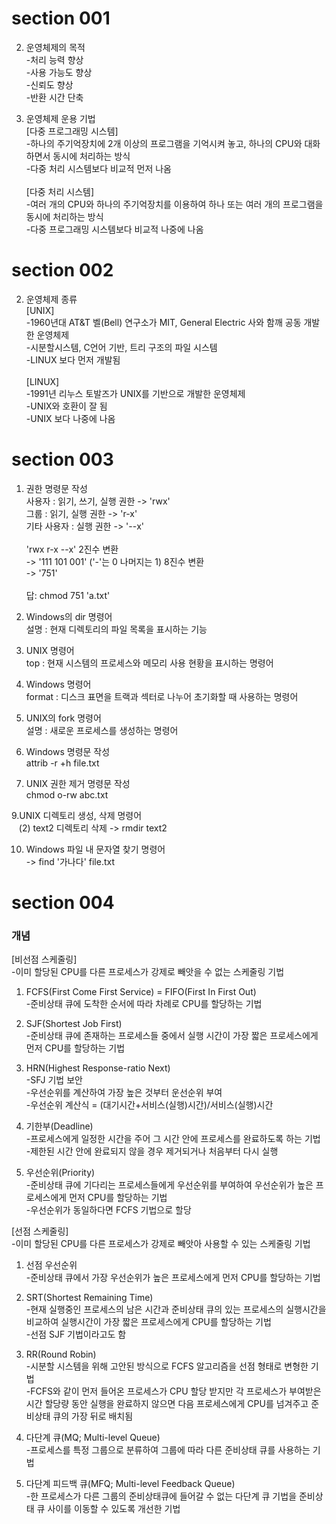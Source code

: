 # section 001
2. 운영체제의 목적<br>
-처리 능력 향상<br>
-사용 가능도 향상<br>
-신뢰도 향상<br>
-반환 시간 단축

3. 운영체제 운용 기법<br>
[다중 프로그래밍 시스템]<br>
-하나의 주기억장치에 2개 이상의 프로그램을 기억시켜 놓고, 하나의 CPU와 대화하면서 동시에 처리하는 방식<br>
-다중 처리 시스템보다 비교적 먼저 나옴<br><br>
[다중 처리 시스템]<br>
-여러 개의 CPU와 하나의 주기억장치를 이용하여 하나 또는 여러 개의 프로그램을 동시에 처리하는 방식<br>
-다중 프로그래밍 시스템보다 비교적 나중에 나옴

# section 002
2. 운영체제 종류<br>
[UNIX]<br>
-1960년대 AT&T 벨(Bell) 연구소가 MIT, General Electric 사와 함깨 공동 개발한 운영체제<br>
-시분할시스템, C언어 기반, 트리 구조의 파일 시스템<br>
-LINUX 보다 먼저 개발됨<br><br>
[LINUX]<br>
-1991년 리누스 토발즈가 UNIX를 기반으로 개발한 운영체제<br>
-UNIX와 호환이 잘 됨<br>
-UNIX 보다 나중에 나옴

# section 003
1. 권한 명령문 작성<br>
사용자 : 읽기, 쓰기, 실행 권한 -> 'rwx'<br>
그룹 : 읽기, 실행 권한 -> 'r-x'<br>
기타 사용자 : 실행 권한 -> '--x'<br><br>
'rwx r-x --x' 2진수 변환<br>
-> '111 101 001' ('-'는 0 나머지는 1) 8진수 변환<br>
-> '751'<br><br>
답: chmod 751 'a.txt'

2. Windows의 dir 명령어<br>
설명 : 현재 디렉토리의 파일 목록을 표시하는 기능

3. UNIX 명령어<br>
top : 현재 시스템의 프로세스와 메모리 사용 현황을 표시하는 명령어

4. Windows 명령어<br>
format : 디스크 표면을 트랙과 섹터로 나누어 초기화할 때 사용하는 명령어

5. UNIX의 fork 명령어<br>
설명 : 새로운 프로세스를 생성하는 명령어

6. Windows 명령문 작성<br>
attrib -r +h file.txt

7. UNIX 권한 제거 명령문 작성<br>
chmod o-rw abc.txt

9.UNIX 디렉토리 생성, 삭제 명령어<br>
&nbsp;&nbsp;&nbsp;(2) text2 디렉토리 삭제 -> rmdir text2

10. Windows 파일 내 문자열 찾기 명령어<br>
-> find '가나다' file.txt

# section 004
### 개념
[비선점 스케줄링]<br>
-이미 할당된 CPU를 다른 프로세스가 강제로 빼앗을 수 없는 스케줄링 기법
1. FCFS(First Come First Service) = FIFO(First In First Out)<br>
-준비상태 큐에 도착한 순서에 따라 차례로 CPU를 할당하는 기법

2. SJF(Shortest Job First)<br>
-준비상태 큐에 존재하는 프로세스들 중에서 실행 시간이 가장 짧은 프로세스에게 먼저 CPU를 할당하는 기법

3. HRN(Highest Response-ratio Next)<br>
-SFJ 기법 보안<br>
-우선순위를 계산하여 가장 높은 것부터 운선순위 부여<br>
-우선순위 계산식 = (대기시간+서비스(실행)시간)/서비스(실행)시간

4. 기한부(Deadline)<br>
-프로세스에게 일정한 시간을 주어 그 시간 안에 프로세스를 완료하도록 하는 기법<br>
-제한된 시간 안에 완료되지 않을 경우 제거되거나 처음부터 다시 실행

5. 우선순위(Priority)<br>
-준비상태 큐에 기다리는 프로세스들에게 우선순위를 부여하여 우선순위가 높은 프로세스에게 먼저 CPU를 할당하는 기법<br>
-우선순위가 동일하다면 FCFS 기법으로 할당

[선점 스케줄링]<br>
-이미 할당된 CPU를 다른 프로세스가 강제로 빼앗아 사용할 수 있는 스케줄링 기법
1. 선점 우선순위<br>
-준비상태 큐에서 가장 우선순위가 높은 프로세스에게 먼저 CPU를 할당하는 기법

2. SRT(Shortest Remaining Time)<br>
-현재 실행중인 프로세스의 남은 시간과 준비상태 큐의 있는 프로세스의 실행시간을 비교하여 실행시간이 가장 짧은 프로세스에게 CPU를 할당하는 기법<br>
-선점 SJF 기법이라고도 함

3. RR(Round Robin)<br>
-시분할 시스템을 위해 고안된 방식으로 FCFS 알고리즘을 선점 형태로 변형한 기법<br>
-FCFS와 같이 먼저 들어온 프로세스가 CPU 할당 받지만 각 프로세스가 부여받은 시간 할당량 동안 실행을 완료하지 않으면 다음 프로세스에게 CPU를 넘겨주고 준비상태 큐의 가장 뒤로 배치됨

5. 다단계 큐(MQ; Multi-level Queue)<br>
-프로세스를 특정 그룹으로 분류하여 그룹에 따라 다른 준비상태 큐를 사용하는 기법

6. 다단계 피드백 큐(MFQ; Multi-level Feedback Queue)<br>
-한 프로세스가 다른 그룹의 준비상태큐에 들어갈 수 없는 다단계 큐 기법을 준비상태 큐 사이를 이동할 수 있도록 개선한 기법
